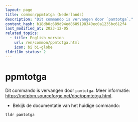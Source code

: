 ```yaml
---
layout: page
title: common/ppmtotga (Nederlands)
description: "Dit commando is vervangen door `pamtotga`."
content_hash: b18db0c689d94ed8689198340ec0a1235bc612f4
last_modified_at: 2023-12-05
related_topics:
  - title: English version
    url: /en/common/ppmtotga.html
    icon: bi bi-globe
tldri18n_status: 2
---
```

# ppmtotga

Dit commando is vervangen door `pamtotga`.
Meer informatie: <https://netpbm.sourceforge.net/doc/ppmtotga.html>.

- Bekijk de documentatie van het huidige commando:

`tldr pamtotga`
